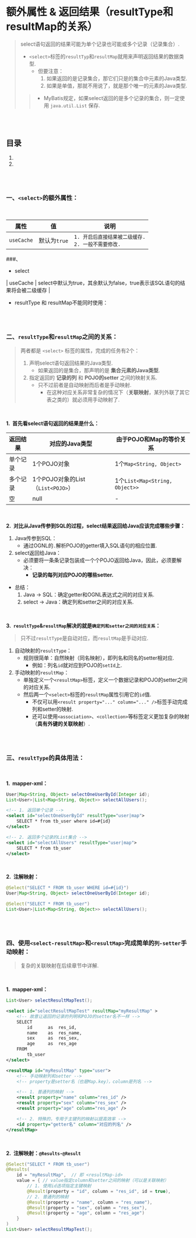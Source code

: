 # 额外属性 & 返回结果（resultType和resultMap的关系）
> select语句返回的结果可能为单个记录也可能或多个记录（记录集合）.
>
> - `<select>`标签的`resultTyp`和`resultMap`就用来声明返回结果的数据类型.
>    - 但要注意：
>       1. 如果返回的是记录集合，那它们只是的集合中元素的Java类型.
>       2. 如果是单值，那就不用说了，就是那个唯一的元素的Java类型.
>
>> - MyBatis规定，如果select返回的是多个记录的集合，则一定使用 `java.util.List` 保存.

<br><br>

## 目录

1. []()
2. []()

<br><br>

### 一、`<select>`的额外属性：

<br>

| 属性 | 值 | 说明 |
| --- | --- | --- |
| `useCache` | 默认为`true` | `1. 开启后直接结果被二级缓存.`<br>`2. 一般不需要修改.` |


###、


- select

| useCache | select中默认为true，其余默认为false，true表示该SQL语句的结果将会被二级缓存 |


- resultType 和 resultMap不能同时使用：

<br><br>

### 二、`resultType`和`resultMap`之间的关系：
> 两者都是 `<select>` 标签的属性，完成的任务有2个：
>
> 1. 声明select语句返回结果的Java类型.
>    - 如果返回的是集合，那声明的是 **集合元素的Java类型**.
> 2. 指定返回的 **记录的列** 和 **POJO的setter** 之间的映射关系.
>    - 只不过前者是自动映射而后者是手动映射.
>       - 在这种对应关系非常复杂的情况下（**关联映射**，某列外联了其它表之类的）就必须用手动映射了.

<br>

**1.&nbsp; 首先看select语句返回的结果是什么：**

| 返回结果 | 对应的Java类型 | 由于POJO和Map的等价关系 |
| --- | --- | --- |
| 单个记录 | 1个POJO对象 | 1个`Map<String, Object>` |
| 多个记录 | 1个POJO对象的List（`List<POJO>`）| 1个`List<Map<String, Object>>`
| 空 | null | - |

<br>

**2.&nbsp; 对比从Java传参到SQL的过程，select结果返回给Java应该完成哪些步骤：**

1. Java传参到SQL：
   - 通过OGNL的`.`解析POJO的getter填入SQL语句的相应位置.
2. select返回给Java：
   - 必须要将一条条记录包装成一个个POJO返回给Java，因此，必须要解决：
      - **记录的每列对应POJO的哪些setter.**

- 总结：
   1. Java -> SQL：确定getter和OGNL表达式之间的对应关系.
   2. select -> Java：确定列和setter之间的对应关系.

<br>

**3.&nbsp; `resultType`&`resultMap`解决的就是`确定列和setter之间的对应关系`：**

> 只不过`resultType`是自动对应，而`resultMap`是手动对应.

1. 自动映射的`resultType`：
   - 规则很简单：自然映射（同名映射），即列名和同名的setter相对应.
      - 例如：列名`id`就对应到POJO的`setId`上.
2. 手动映射的`resultMap`：
   - 单独定义一个`<resultMap>`标签，定义一个数据记录和POJO的setter之间的对应关系.
   - 然后两一个`<select>`标签的`resultMap`属性引用它的`id`值.
      - 不仅可以用`<result property="..." column="..." />`标签手动完成列和setter的映射.
      - 还可以使用`<association>`、`<collection>`等标签定义更加复杂的映射（**具有外键的关联映射**）.

<br><br>

### 三、`resultType`的具体用法：

<br>

**1.&nbsp; mapper-xml：**

```Java
User|Map<String, Object> selectOneUserById(Integer id);
List<User>|List<Map<String, Object>> selectAllUsers();
```

```XML
<!-- 1. 返回单个记录 -->
<select id="selectOneUserById" resultType="user|map">
    SELECT * from tb_user where id=#{id}
</select>

<!-- 2. 返回多个记录的List集合 -->
<select id="selectAllUsers" resultType="user|map">
    SELECT * from tb_user
</select>
```

<br>

**2.&nbsp; 注解映射：**

```Java
@Select("SELECT * FROM tb_user WHERE id=#{id}")
User|Map<String, Object> selectOneUserById(Integer id);

@Select("SELECT * FROM tb_user")
List<User>|List<Map<String, Object>> selectAllUsers();
```

<br><br>

### 四、使用`<select-resultMap>`和`<resultMap>`完成简单的`列-setter`手动映射：
> 复杂的关联映射在后续章节中详解.

<br>

**1.&nbsp; mapper-xml：**

```Java
List<User> selectResultMapTest();
```

```XML
<select id="selectResultMapTest" resultMap="myResultMap" >
    <!-- 故意让返回的记录的列明和POJO的setter名不一样 -->
    SELECT
        id      as  res_id,
        name    as  res_name,
        sex     as  res_sex,
        age     as  res_age
    FROM
        tb_user
</select>

<resultMap id="myResultMap" type="user">
    <!-- 手动映射列和setter -->
    <!-- property是setter名（也是Map.key），column是列名 -->

    <!-- 1. 普通列的映射 -->
    <result property="name" column="res_id" />
    <result property="sex" column="res_sex" />
    <result property="age" column="res_age" />

    <!-- 2. 特殊的，专用于主键列的映射以提高效率 -->
    <id property="getter名" column="对应的列名" />
</resultMap>
```

<br>

**2.&nbsp; 注解映射：`@Results-@Result`**

```Java
@Select("SELECT * FROM tb_user")
@Results(
    id = "myResultMap",  // 即 <resultMap-id>
    value = { // value指定column和setter之间的映射（可以是关联映射）
        // 1. 使用id选项指定主键映射
        @Result(property = "id", column = "res_id", id = true),
        // 2. 普通列的映射
        @Result(property = "name", column = "res_name"),
        @Result(property = "sex", column = "res_sex"),
        @Result(property = "age", column = "res_age")
    }
)
List<User> selectResultMapTest();
```
